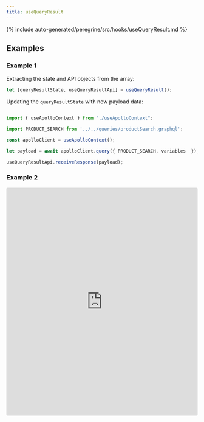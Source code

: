 ```yaml
---
title: useQueryResult
---
```


<!--
The reference doc content is generated automatically from the source code.
To update this section, update the doc blocks in the source code
-->

{% include auto-generated/peregrine/src/hooks/useQueryResult.md %}

## Examples

### Example 1

Extracting the state and API objects from the array:

```js
let [queryResultState, useQueryResultApi] = useQueryResult();
```

Updating the `queryResultState` with new payload data:

```js

import { useApolloContext } from "./useApolloContext";

import PRODUCT_SEARCH from '../../queries/productSearch.graphql';

const apolloClient = useApolloContext();

let payload = await apolloClient.query({ PRODUCT_SEARCH, variables  });

useQueryResultApi.receiveResponse(payload);
```

### Example 2

<iframe src="https://codesandbox.io/embed/github/magento-research/code-samples/tree/master/?codemirror=1&fontsize=14&initialpath=%2Fusequeryresult&module=%2Fsrc%2Fexamples%2Fperegrine%2Fhooks%2FuseQueryResultExample.js&runonclick=1&expanddevtools=0" title="pwa-studio-code-samples" allow="geolocation; microphone; camera; midi; vr; accelerometer; gyroscope; payment; ambient-light-sensor; encrypted-media" style="width:100%; height:600px; border:0; border-radius: 4px; overflow:hidden;" sandbox="allow-modals allow-forms allow-popups allow-scripts allow-same-origin"></iframe>
